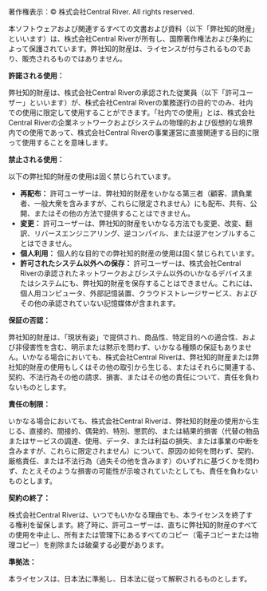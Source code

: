 著作権表示：© 株式会社Central River. All rights reserved.

本ソフトウェアおよび関連するすべての文書および資料（以下「弊社知的財産」といいます）は、株式会社Central Riverが所有し、国際著作権法および条約によって保護されています。弊社知的財産は、ライセンスが付与されるものであり、販売されるものではありません。

**許諾される使用：**

弊社知的財産は、株式会社Central Riverの承認された従業員（以下「許可ユーザー」といいます）が、株式会社Central Riverの業務遂行の目的でのみ、社内での使用に限定して使用することができます。「社内での使用」とは、株式会社Central Riverの企業ネットワークおよびシステムの物理的および仮想的な境界内での使用であって、株式会社Central Riverの事業運営に直接関連する目的に限って使用することを意味します。

**禁止される使用：**

以下の弊社知的財産の使用は固く禁じられています。

* **再配布：** 許可ユーザーは、弊社知的財産をいかなる第三者（顧客、請負業者、一般大衆を含みますが、これらに限定されません）にも配布、共有、公開、またはその他の方法で提供することはできません。
* **変更：** 許可ユーザーは、弊社知的財産をいかなる方法でも変更、改変、翻訳、リバースエンジニアリング、逆コンパイル、または逆アセンブルすることはできません。
* **個人利用：** 個人的な目的での弊社知的財産の使用は固く禁じられています。
* **許可されたシステム以外への保存：** 許可ユーザーは、株式会社Central Riverの承認されたネットワークおよびシステム以外のいかなるデバイスまたはシステムにも、弊社知的財産を保存することはできません。これには、個人用コンピュータ、外部記憶装置、クラウドストレージサービス、およびその他の承認されていない記憶媒体が含まれます。

**保証の否認：**

弊社知的財産は、「現状有姿」で提供され、商品性、特定目的への適合性、および非侵害性を含む、明示または黙示を問わず、いかなる種類の保証もありません。いかなる場合においても、株式会社Central Riverは、弊社知的財産または弊社知的財産の使用もしくはその他の取引から生じる、またはそれらに関連する、契約、不法行為その他の請求、損害、またはその他の責任について、責任を負わないものとします。

**責任の制限：**

いかなる場合においても、株式会社Central Riverは、弊社知的財産の使用から生じる、直接的、間接的、偶発的、特別、懲罰的、または結果的損害（代替の物品またはサービスの調達、使用、データ、または利益の損失、または事業の中断を含みますが、これらに限定されません）について、原因の如何を問わず、契約、厳格責任、または不法行為（過失その他を含みます）のいずれに基づくかを問わず、たとえそのような損害の可能性が示唆されていたとしても、責任を負わないものとします。

**契約の終了：**

株式会社Central Riverは、いつでもいかなる理由でも、本ライセンスを終了する権利を留保します。終了時に、許可ユーザーは、直ちに弊社知的財産のすべての使用を中止し、所有または管理下にあるすべてのコピー（電子コピーまたは物理コピー）を削除または破棄する必要があります。

**準拠法：**

本ライセンスは、日本法に準拠し、日本法に従って解釈されるものとします。
